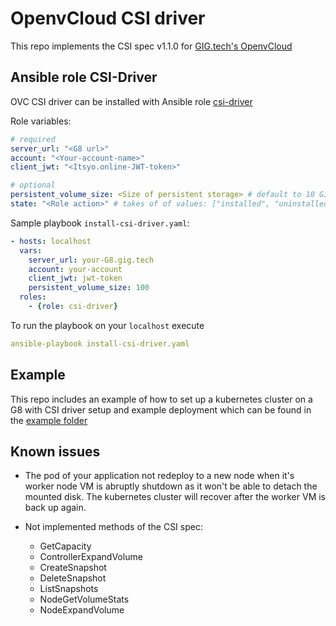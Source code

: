 # OpenvCloud CSI driver

This repo implements the CSI spec v1.1.0 for [GIG.tech's OpenvCloud](https://gig.tech)

## Ansible role CSI-Driver

OVC CSI driver can be installed with Ansible role [csi-driver](roles/csi-driver)

Role variables:

``` yaml
# required
server_url: "<G8 url>"
account: "<Your-account-name>"
client_jwt: "<Itsyo.online-JWT-token>"

# optional
persistent_volume_size: <Size of persistent storage> # default to 10 Gi
state: "<Role action>" # takes of of values: ["installed", "uninstalled"]. Default to "installed"
```

Sample playbook `install-csi-driver.yaml`:

``` yaml
- hosts: localhost
  vars:
    server_url: your-G8.gig.tech
    account: your-account
    client_jwt: jwt-token
    persistent_volume_size: 100
  roles:
    - {role: csi-driver}
```

To run the playbook on your `localhost` execute

``` yaml
ansible-playbook install-csi-driver.yaml
```

## Example

This repo includes an example of how to set up a kubernetes cluster on a G8 with CSI driver setup and example deployment which can be found in the [example folder](./example/README.md)

## Known issues

- The pod of your application not redeploy to a new node when it's worker node VM is abruptly shutdown as it won't be able to detach the mounted disk. The kubernetes cluster will recover after the worker VM is back up again.

- Not implemented methods of the CSI spec:  
    - GetCapacity
    - ControllerExpandVolume
    - CreateSnapshot
    - DeleteSnapshot
    - ListSnapshots
    - NodeGetVolumeStats
    - NodeExpandVolume
